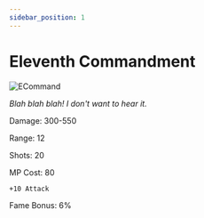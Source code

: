 ```yaml
---
sidebar_position: 1
---
```


# Eleventh Commandment

![ECommand](https://vwiki.valorserver.com/api/item/picture/eleventh%20commandment)

<i>Blah blah blah! I don't want to hear it.</i>

Damage: 300-550

Range: 12

Shots: 20

MP Cost: 80

    +10 Attack

Fame Bonus: 6%
